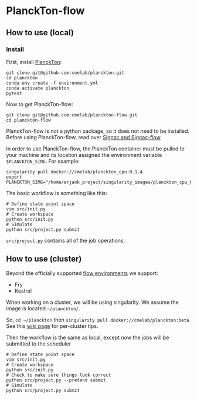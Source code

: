 # PlanckTon-flow

## How to use (local)

### Install

First, install [PlanckTon](https://github.com/cmelab/planckton):

```
git clone git@github.com:cmelab/planckton.git
cd planckton
conda env create -f environment.yml
conda activate planckton
pytest
```

Now to get PlanckTon-flow:

```
git clone git@github.com:cmelab/planckton-flow.git
cd planckton-flow
```
PlanckTon-flow is not a python package, so it does not need to be installed.
Before using PlanckTon-flow, read over [Signac and Signac-flow](http://docs.signac.io)

In order to use PlanckTon-flow, the PlanckTon container must be pulled to your machine and its location assigned the environment variable `$PLANCKTON_SIMG`.
For example:
```
singularity pull docker://cmelab/planckton_cpu:0.1.4
export PLANCKTON_SIMG="/home/erjank_project/singularity_images/planckton_cpu_0.1.4.sif"
```

The basic workflow is something like this:

```
# Define state point space
vim src/init.py
# Create workspace
python src/init.py
# Simulate
python src/project.py submit
```

`src/project.py` contains all of the job operations.

## How to use (cluster)

Beyond the officially supported [flow environments](https://docs.signac.io/projects/flow/en/latest/supported_environments.html#supported-environments) we support:

* Fry
* Kestrel

When working on a cluster, we will be using singularity.
We assume the image is located `~/planckton/`.

So, `cd ~/planckton` then `singularity pull docker://cmelab/planckton:beta`
See this [wiki page](https://github.com/cmelab/getting-started/blob/master/wiki/Clusters:%20Tips%20%26%20Tricks%20(The%209th%20one%20will%20SHOCK%20you).md) for per-cluster tips.

Then the workflow is the same as local, except now the jobs will be submitted to the scheduler 
```
# Define state point space
vim src/init.py
# Create workspace
python src/init.py
# Check to make sure things look correct
python src/project.py --pretend submit
# Simulate
python src/project.py submit
```
